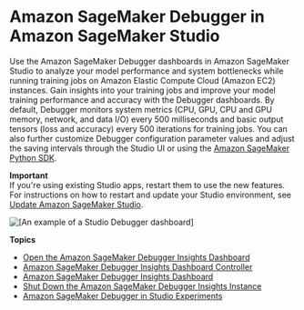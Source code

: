# Amazon SageMaker Debugger in Amazon SageMaker Studio<a name="debugger-on-studio"></a>

Use the Amazon SageMaker Debugger dashboards in Amazon SageMaker Studio to analyze your model performance and system bottlenecks while running training jobs on Amazon Elastic Compute Cloud \(Amazon EC2\) instances\. Gain insights into your training jobs and improve your model training performance and accuracy with the Debugger dashboards\. By default, Debugger monitors system metrics \(CPU, GPU, CPU and GPU memory, network, and data I/O\) every 500 milliseconds and basic output tensors \(loss and accuracy\) every 500 iterations for training jobs\. You can also further customize Debugger configuration parameter values and adjust the saving intervals through the Studio UI or using the [Amazon SageMaker Python SDK](https://sagemaker.readthedocs.io)\. 

**Important**  
If you're using existing Studio apps, restart them to use the new features\. For instructions on how to restart and update your Studio environment, see [Update Amazon SageMaker Studio](https://docs.aws.amazon.com/sagemaker/latest/dg/studio-tasks-update.html)\. 

![\[An example of a Studio Debugger dashboard\]](http://docs.aws.amazon.com/sagemaker/latest/dg/images/debugger/debugger-studio-insights-sample.png)

**Topics**
+ [Open the Amazon SageMaker Debugger Insights Dashboard](debugger-on-studio-insights.md)
+ [Amazon SageMaker Debugger Insights Dashboard Controller](debugger-on-studio-insights-controllers.md)
+ [Amazon SageMaker Debugger Insights Dashboard](debugger-on-studio-insights-walkthrough.md)
+ [Shut Down the Amazon SageMaker Debugger Insights Instance](debugger-on-studio-insights-close.md)
+ [Amazon SageMaker Debugger in Studio Experiments](debugger-on-studio-experiments.md)